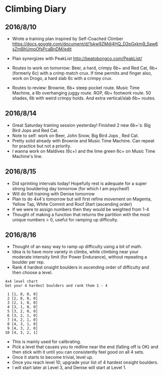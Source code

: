 # Climbing Diary

## 2016/8/10

* Wrote a training plan inspired by Self-Coached Climber https://docs.google.com/document/d/1skw9ZMdi4HQ_D2pGxkm9_5aw6sZmBhUmpOfsPcaBnDM/edit

* Plan synergizes with PeakList http://beatobongco.com/PeakList/

* Routes to work on tomorrow: Beer, a hard, crimpy 6b+ and Red Cat, 6b+ (formerly 6c) with a crimp match crux. If time permits and finger also, work on Drogo, a hard slab 6c with a crimpy crux.

* Routes to review: Brownie, 6b+ steep pocket route. Music Time Machine, a 6b overhanging juggy route. RGP, 6b+ footwork route. 50 shades, 6b with weird crimpy holds. And extra vertical/slab 6b+ routes.

## 2016/8/14

* Great Saturday training session yesterday! Finished 2 new 6b+'s: Big Bird Jops and Red Cat.
* Note to self: work on Beer, John Snow, Big Bird Jops , Red Cat.
* Pretty solid already with Brownie and Music Time Machine. Can repeat for practice but not a priority.
* I wanna work on Maldives (6c+) and the lime green 6c+ on Music Time Machine's line.

## 2016/8/15
* Did sprinting intervals today! Hopefully rest is adequate for a super strong bouldering day tomorrow (for which I am psyched!)
* Will do fall training with Denise tomorrow
* Plan to do 4x4's tomorrow but will first refine movement on Magenta, Yellow Tap, White Commit and Roof Start (ascending order)
* If we were to assign numbers then they would be weighted from 1-4
* Thought of making a function that returns the partition with the most unique numbers > 0, useful for ramping up difficulty.

## 2016/8/16
 * Thought of an easy way to ramp up difficulty using a bit of math.
 * Idea is to have more variety in climbs, while climbing near your moderate intensity limit (for Power Endurance), without repeating a boulder per rep. 
 * Rank 4 hardest onsight boulders in ascending order of difficulty and then choose a level.
``` 
4x4 level chart
Get your 4 hardest boulders and rank them 1 - 4

 1 [1, 0, 0, 0] 
 2 [2, 0, 0, 0] 
 3 [2, 1, 0, 0] 
 4 [3, 1, 0, 0] 
 5 [3, 2, 0, 0] 
 6 [3, 2, 1, 0] 
 7 [4, 2, 1, 0] 
 8 [4, 3, 1, 0] 
 9 [4, 3, 2, 0] 
10 [4, 3, 2, 1] 
```
 * This is mainly used for calibrating.
 * Pick a level that causes you to redline near the end (falling off is OK) and then stick with it until you can consistently feel good on all 4 sets.
 * Once it starts to become trivial, level up. 
 * Once you reach level 10, upgrade your list of 4 hardest onsight boulders.
 * I will start later at Level 3, and Denise will start at Level 1.
